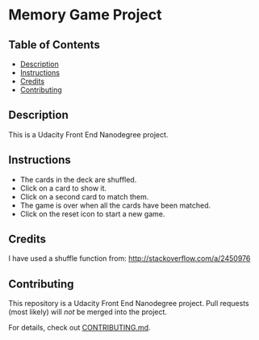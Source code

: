 # Memory Game Project

## Table of Contents

* [Description](#description)
* [Instructions](#instructions)
* [Credits](#credits)
* [Contributing](#contributing)

## Description
This is a Udacity Front End Nanodegree project.

## Instructions

* The cards in the deck are shuffled.
* Click on a card to show it.
* Click on a second card to match them.
* The game is over when all the cards have been matched.
* Click on the reset icon to start a new game.

## Credits

I have used a shuffle function from: http://stackoverflow.com/a/2450976

## Contributing

This repository is a Udacity Front End Nanodegree project. Pull requests (most likely) will _not_ be merged into the project.


For details, check out [CONTRIBUTING.md](CONTRIBUTING.md).
